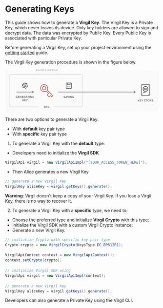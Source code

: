 # Generating Keys

This guide shows how to generate a **Virgil Key**. The Virgil Key is a Private Key, which never leaves its device.
Only key holders are allowed to sign and decrypt data. The data was encrypted by Public Key.
Every Public Key is associated with particular Private Key.

Before generating a Virgil Key, set up your project environment using the [getting started](/docs/guides/configuration/client-configuration.md) guide.

The Virgil Key generation procedure is shown in the figure below.

![Virgil Key Intro](/docs/img/Key_introduction.png "Keys generation")

There are two options to generate a Virgil Key:
- With **default** key pair type
- With **specific** key pair type


1. To generate a Virgil Key with the **default** type:


- Developers need to initialize the **Virgil SDK**

```java
VirgilApi virgil = new VirgilApiImpl("[YOUR_ACCESS_TOKEN_HERE]");
```


- Then Alice generates a new Virgil Key

```java
// generate a new Virgil Key
VirgilKey aliceKey = virgil.getKeys().generate();
```

**Warning**: Virgil doesn't keep a copy of your Virgil Key. If you lose a Virgil Key, there is no way to recover it.

2. To generate a Virgil Key with a **specific** type, we need to:
- Choose the preferred type and initialize **Virgil Crypto** with this type;
- Initialize the Virgil SDK with a custom Virgil Crypto instance;
- Generate a new Virgil Key.

```java
// initialize Crypto with specific key pair type
Crypto crypto = new VirgilCrypto(KeysType.EC_BP512R1);

VirgilApiContext context = new VirgilApiContext();
context.setCrypto(crypto);

// initialize Virgil SDK using
VirgilApi virgil = new VirgilApiImpl(context);

// generate a new Virgil Key
VirgilKey aliceKey = virgil.getKeys().generate();
```

Developers can also generate a Private Key using the Virgil CLI.

